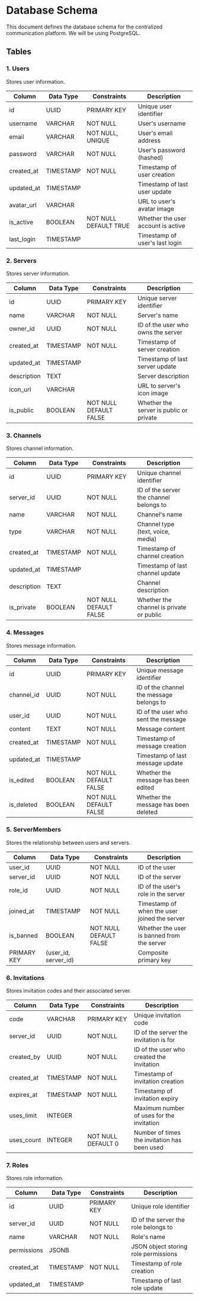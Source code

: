 # Database Schema

This document defines the database schema for the centralized communication platform. We will be using PostgreSQL.

## Tables

### 1. Users

Stores user information.

| Column      | Data Type | Constraints | Description                               |
| ----------- | --------- | ----------- | ----------------------------------------- |
| id          | UUID      | PRIMARY KEY | Unique user identifier                    |
| username    | VARCHAR   | NOT NULL    | User's username                           |
| email       | VARCHAR   | NOT NULL, UNIQUE | User's email address                      |
| password    | VARCHAR   | NOT NULL    | User's password (hashed)                  |
| created_at  | TIMESTAMP | NOT NULL    | Timestamp of user creation                |
| updated_at  | TIMESTAMP |             | Timestamp of last user update             |
| avatar_url  | VARCHAR   |             | URL to user's avatar image                |
| is_active   | BOOLEAN   | NOT NULL DEFAULT TRUE | Whether the user account is active      |
| last_login  | TIMESTAMP |             | Timestamp of user's last login            |

### 2. Servers

Stores server information.

| Column      | Data Type | Constraints | Description                               |
| ----------- | --------- | ----------- | ----------------------------------------- |
| id          | UUID      | PRIMARY KEY | Unique server identifier                    |
| name        | VARCHAR   | NOT NULL    | Server's name                             |
| owner_id    | UUID      | NOT NULL    | ID of the user who owns the server        |
| created_at  | TIMESTAMP | NOT NULL    | Timestamp of server creation                |
| updated_at  | TIMESTAMP |             | Timestamp of last server update             |
| description | TEXT      |             | Server description                        |
| icon_url    | VARCHAR   |             | URL to server's icon image                |
| is_public   | BOOLEAN   | NOT NULL DEFAULT FALSE | Whether the server is public or private |

### 3. Channels

Stores channel information.

| Column      | Data Type | Constraints | Description                               |
| ----------- | --------- | ----------- | ----------------------------------------- |
| id          | UUID      | PRIMARY KEY | Unique channel identifier                   |
| server_id   | UUID      | NOT NULL    | ID of the server the channel belongs to   |
| name        | VARCHAR   | NOT NULL    | Channel's name                            |
| type        | VARCHAR   | NOT NULL    | Channel type (text, voice, media)         |
| created_at  | TIMESTAMP | NOT NULL    | Timestamp of channel creation               |
| updated_at  | TIMESTAMP |             | Timestamp of last channel update            |
| description | TEXT      |             | Channel description                       |
| is_private  | BOOLEAN   | NOT NULL DEFAULT FALSE | Whether the channel is private or public |

### 4. Messages

Stores message information.

| Column      | Data Type | Constraints | Description                               |
| ----------- | --------- | ----------- | ----------------------------------------- |
| id          | UUID      | PRIMARY KEY | Unique message identifier                   |
| channel_id  | UUID      | NOT NULL    | ID of the channel the message belongs to  |
| user_id     | UUID      | NOT NULL    | ID of the user who sent the message       |
| content     | TEXT      | NOT NULL    | Message content                           |
| created_at  | TIMESTAMP | NOT NULL    | Timestamp of message creation               |
| updated_at  | TIMESTAMP |             | Timestamp of last message update            |
| is_edited   | BOOLEAN   | NOT NULL DEFAULT FALSE | Whether the message has been edited     |
| is_deleted  | BOOLEAN   | NOT NULL DEFAULT FALSE | Whether the message has been deleted    |

### 5. ServerMembers

Stores the relationship between users and servers.

| Column      | Data Type | Constraints | Description                               |
| ----------- | --------- | ----------- | ----------------------------------------- |
| user_id     | UUID      | NOT NULL    | ID of the user                              |
| server_id   | UUID      | NOT NULL    | ID of the server                              |
| role_id     | UUID      | NOT NULL    | ID of the user's role in the server         |
| joined_at   | TIMESTAMP | NOT NULL    | Timestamp of when the user joined the server |
| is_banned   | BOOLEAN   | NOT NULL DEFAULT FALSE | Whether the user is banned from the server |
| PRIMARY KEY | (user_id, server_id) |           | Composite primary key                     |

### 6. Invitations

Stores invitation codes and their associated server.

| Column      | Data Type | Constraints | Description                               |
| ----------- | --------- | ----------- | ----------------------------------------- |
| code        | VARCHAR   | PRIMARY KEY | Unique invitation code                      |
| server_id   | UUID      | NOT NULL    | ID of the server the invitation is for    |
| created_by  | UUID      | NOT NULL    | ID of the user who created the invitation |
| created_at  | TIMESTAMP | NOT NULL    | Timestamp of invitation creation            |
| expires_at  | TIMESTAMP | NOT NULL    | Timestamp of invitation expiry              |
| uses_limit  | INTEGER   |             | Maximum number of uses for the invitation |
| uses_count  | INTEGER   | NOT NULL DEFAULT 0 | Number of times the invitation has been used |

### 7. Roles

Stores role information.

| Column      | Data Type | Constraints | Description                               |
| ----------- | --------- | ----------- | ----------------------------------------- |
| id          | UUID      | PRIMARY KEY | Unique role identifier                      |
| server_id   | UUID      | NOT NULL    | ID of the server the role belongs to      |
| name        | VARCHAR   | NOT NULL    | Role's name                               |
| permissions | JSONB     |             | JSON object storing role permissions      |
| created_at  | TIMESTAMP | NOT NULL    | Timestamp of role creation                  |
| updated_at  | TIMESTAMP |             | Timestamp of last role update               |
